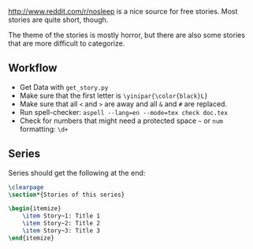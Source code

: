 http://www.reddit.com/r/nosleep is a nice source for free stories.
Most stories are quite short, though.

The theme of the stories is mostly horror, but there are also some stories
that are more difficult to categorize.

## Workflow
* Get Data with `get_story.py`
* Make sure that the first letter is `\yinipar{\color{black}L}`
* Make sure that all `<` and `>` are away and all `&` and `#` are replaced.
* Run spell-checker: `aspell --lang=en --mode=tex check doc.tex`
* Check for numbers that might need a protected space `~` or `num` formatting: `\d+`

## Series

Series should get the following at the end:

```latex
\clearpage
\section*{Stories of this series}

\begin{itemize}
    \item Story~1: Title 1
    \item Story~2: Title 2
    \item Story~3: Title 3
\end{itemize}
```